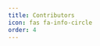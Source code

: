 ```yaml
---
title: Contributors
icon: fas fa-info-circle
order: 4
---
```



<script> window.location.href = "https://github.com/LucasoDevDotTk/blog/graphs/contributors"; </script>